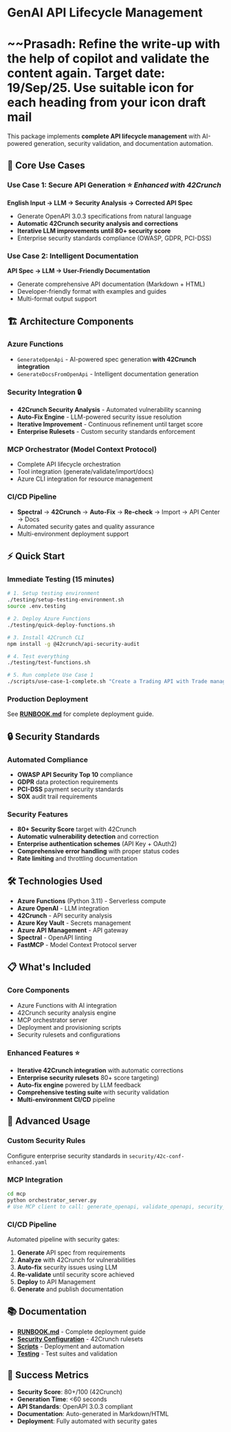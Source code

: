 # GenAI API Lifecycle Management
# ~~Prasadh: Refine the write-up with the help of copilot and validate the content again. Target date: 19/Sep/25. Use suitable icon for each heading from your icon draft mail


This package implements **complete API lifecycle management** with AI-powered generation, security validation, and documentation automation.

## 🎯 **Core Use Cases**

### **Use Case 1: Secure API Generation** ⭐ *Enhanced with 42Crunch*
**English Input → LLM → Security Analysis → Corrected API Spec**
- Generate OpenAPI 3.0.3 specifications from natural language
- **Automatic 42Crunch security analysis and corrections**
- **Iterative LLM improvements until 80+ security score**
- Enterprise security standards compliance (OWASP, GDPR, PCI-DSS)

### **Use Case 2: Intelligent Documentation**
**API Spec → LLM → User-Friendly Documentation**
- Generate comprehensive API documentation (Markdown + HTML)
- Developer-friendly format with examples and guides
- Multi-format output support

## 🏗️ **Architecture Components**

### **Azure Functions**
- `GenerateOpenApi` - AI-powered spec generation **with 42Crunch integration**
- `GenerateDocsFromOpenApi` - Intelligent documentation generation

### **Security Integration** 🔒
- **42Crunch Security Analysis** - Automated vulnerability scanning
- **Auto-Fix Engine** - LLM-powered security issue resolution
- **Iterative Improvement** - Continuous refinement until target score
- **Enterprise Rulesets** - Custom security standards enforcement

### **MCP Orchestrator** (Model Context Protocol)
- Complete API lifecycle orchestration
- Tool integration (generate/validate/import/docs)
- Azure CLI integration for resource management

### **CI/CD Pipeline**
- **Spectral** → **42Crunch** → **Auto-Fix** → **Re-check** → Import → API Center → Docs
- Automated security gates and quality assurance
- Multi-environment deployment support

## ⚡ **Quick Start**

### **Immediate Testing (15 minutes)**
```bash
# 1. Setup testing environment
./testing/setup-testing-environment.sh
source .env.testing

# 2. Deploy Azure Functions
./testing/quick-deploy-functions.sh

# 3. Install 42Crunch CLI
npm install -g @42crunch/api-security-audit

# 4. Test everything
./testing/test-functions.sh

# 5. Run complete Use Case 1
./scripts/use-case-1-complete.sh "Create a Trading API with Trade management, Middleware transactions, and security features"
```

### **Production Deployment**
See **[RUNBOOK.md](RUNBOOK.md)** for complete deployment guide.

## 🔒 **Security Standards**

### **Automated Compliance**
- **OWASP API Security Top 10** compliance
- **GDPR** data protection requirements
- **PCI-DSS** payment security standards
- **SOX** audit trail requirements

### **Security Features**
- **80+ Security Score** target with 42Crunch
- **Automatic vulnerability detection** and correction
- **Enterprise authentication schemes** (API Key + OAuth2)
- **Comprehensive error handling** with proper status codes
- **Rate limiting** and throttling documentation

## 🛠️ **Technologies Used**

- **Azure Functions** (Python 3.11) - Serverless compute
- **Azure OpenAI** - LLM integration
- **42Crunch** - API security analysis
- **Azure Key Vault** - Secrets management
- **Azure API Management** - API gateway
- **Spectral** - OpenAPI linting
- **FastMCP** - Model Context Protocol server

## 📋 **What's Included**

### **Core Components**
- Azure Functions with AI integration
- 42Crunch security analysis engine
- MCP orchestrator server
- Deployment and provisioning scripts
- Security rulesets and configurations

### **Enhanced Features** ⭐
- **Iterative 42Crunch integration** with automatic corrections
- **Enterprise security rulesets** 80+ score targeting)
- **Auto-fix engine** powered by LLM feedback
- **Comprehensive testing suite** with security validation
- **Multi-environment CI/CD** pipeline

## 🚀 **Advanced Usage**

### **Custom Security Rules**
Configure enterprise security standards in `security/42c-conf-enhanced.yaml`

### **MCP Integration**
```bash
cd mcp
python orchestrator_server.py
# Use MCP client to call: generate_openapi, validate_openapi, security_analyze
```

### **CI/CD Pipeline**
Automated pipeline with security gates:
1. **Generate** API spec from requirements
2. **Analyze** with 42Crunch for vulnerabilities  
3. **Auto-fix** security issues using LLM
4. **Re-validate** until security score achieved
5. **Deploy** to API Management
6. **Generate** and publish documentation

## 📚 **Documentation**

- **[RUNBOOK.md](RUNBOOK.md)** - Complete deployment guide
- **[Security Configuration](0DEV/security/)** - 42Crunch rulesets
- **[Scripts](0DEV/scripts/)** - Deployment and automation
- **[Testing](0DEV/testing/)** - Test suites and validation

## 🎯 **Success Metrics**

- **Security Score**: 80+/100 (42Crunch)
- **Generation Time**: <60 seconds
- **API Standards**: OpenAPI 3.0.3 compliant
- **Documentation**: Auto-generated in Markdown/HTML
- **Deployment**: Fully automated with security gates
